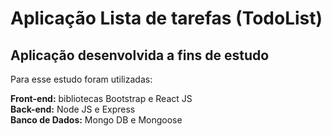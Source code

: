 <h1>Aplicação Lista de tarefas (TodoList)</h1>
<h2>Aplicação desenvolvida a fins de estudo</h2>

<p>Para esse estudo foram utilizadas:</p>

<div>
    <strong>Front-end:</strong> bibliotecas Bootstrap e React JS
</div>

<div>
    <strong>Back-end:</strong> Node JS e Express
</div>

<div>
    <strong>Banco de Dados:</strong> Mongo DB e Mongoose 
</div>
